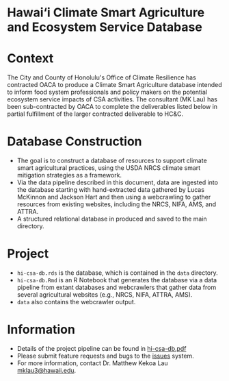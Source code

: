 # Hawai‘i Climate Smart Agriculture and Ecosystem Service Database

# Context

The City and County of Honolulu's Office of Climate Resilience has
contracted OACA to produce a Climate Smart Agriculture database
intended to inform food system professionals and policy makers on the
potential ecosystem service impacts of CSA activities. The consultant
(MK Lau) has been sub-contracted by OACA to complete the deliverables
listed below in partial fulfillment of the larger contracted
deliverable to HC&C.


# Database Construction

- The goal is to construct a database of resources to support climate
  smart agricultural practices, using the USDA NRCS climate smart mitigation
  strategies as a framework. 
- Via the data pipeline described in this document, data are ingested
  into the database starting with hand-extracted data gathered by
  Lucas McKinnon and Jackson Hart and then using a webcrawling to
  gather resources from existing websites, including the NRCS, NIFA,
  AMS, and ATTRA.
- A structured relational database in produced and saved to the main
  directory. 

# Project 


- `hi-csa-db.rds` is the database, which is contained in the `data`
  directory.
- `hi-csa-db.Rmd` is an R Notebook that generates the database via a
  data pipeline from extant databases and webcrawlers that gather data
  from several agricultural websites (e.g., NRCS, NIFA, ATTRA, AMS). 
- `data` also contains the webcrawler output.

# Information

- Details of the project pipeline can be found in [hi-csa-db.pdf](hi-csa-db.pdf)
- Please submit feature requests and bugs to the
  [issues](https://github.com/ecoFw/hi-csa-db/issues "issues") system.
- For more information, contact Dr. Matthew Kekoa Lau [mklau3@hawaii.edu](mklau3@hawaii.edu "mklau3@hawaii.edu").
